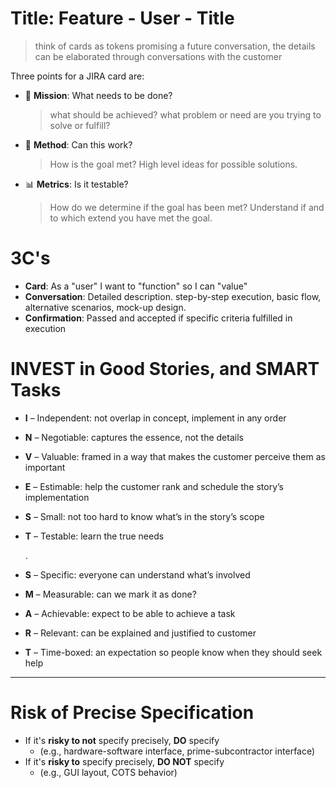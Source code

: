 # Title: Feature - User - Title


> think of cards as tokens promising a future conversation, the details can be elaborated through conversations with the customer

Three points for a JIRA card are:

* 🎯 **Mission**: What needs to be done?
  > what should be achieved? what problem or need are you trying to solve or fulfill?
  
* 🔨 **Method**: Can this work?
  > How is the goal met? High level ideas for possible solutions.
  
* 📊 **Metrics**: Is it testable?
  > How do we determine if the goal has been met? Understand if and to which extend you have met the goal.
  
# 3C's

* **Card**: As a "user" I want to "function" so I can "value"
* **Conversation**: Detailed description. step-by-step execution, basic flow, alternative scenarios, mock-up design. 
* **Confirmation**: Passed and accepted if specific criteria fulfilled in execution

# INVEST in Good Stories, and SMART Tasks

* **I** – Independent: not overlap in concept, implement in any order
* **N** – Negotiable: captures the essence, not the details
* **V** – Valuable: framed in a way that makes the customer perceive them as important
* **E** – Estimable: help the customer rank and schedule the story’s implementation
* **S** – Small: not too hard to know what’s in the story’s scope
* **T** – Testable: learn the true needs

  .

* **S** – Specific: everyone can understand what’s involved
* **M** – Measurable: can we mark it as done?
* **A** – Achievable: expect to be able to achieve a task
* **R** – Relevant: can be explained and justified to customer
* **T** – Time-boxed: an expectation so people know when they should seek help


---

# Risk of Precise Specification

* If it's __risky to not__ specify precisely, __DO__ specify
  * (e.g., hardware-software interface, prime-subcontractor interface)
* If it's __risky to__ specify precisely, __DO NOT__ specify
  * (e.g., GUI layout, COTS behavior)